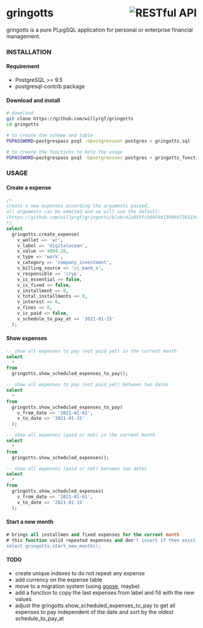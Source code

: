 # <img align="right" src="https://vignette.wikia.nocookie.net/harrypotter/images/e/e3/Potter_vault.jpg/revision/latest/scale-to-width-down/400" alt="RESTful API" title="RESTful API"> gringotts
gringotts is a pure PLpgSQL application for personal or enterprise financial management.


### INSTALLATION

#### Requirement
- PostgreSQL >= 9.5
- postgresql-contrib package

#### Download and install 
```sh
# download
git clone https://github.com/willyrgf/gringotts
cd gringotts
```
```sh
# to create the scheme and table
PGPASSWORD=postgrespass psql -Upostgresuser postgres < gringotts.sql

# to create the functions to help the usage
PGPASSWORD=postgrespass psql -Upostgresuser postgres < gringotts_functions.sql
```

### USAGE

#### Create a expense
```sql
/*
create a new expenses according the arguments passed,
all arguments can be ommited and we will use the default:
(https://github.com/willyrgf/gringotts/blob/42a855fcb0459d139894736319d12b010e57a030/gringotts_functions.sql#L271)
*/
select
  gringotts.create_expense(
    v_wallet => 'wr',
    v_label => 'digitalocean',
    v_value => 4094.28,
    v_type => 'work',
    v_category => 'company_investment',
    v_billing_source => 'cc_bank_x',
    v_responsible => 'cryp',
    v_is_essential => false,
    v_is_fixed => false,
    v_installment => 0,
    v_total_installments => 0,
    v_interest => 0,
    v_fines => 0,
    v_is_paid => false,
    v_schedule_to_pay_at => '2021-01-15'
  );
```

#### Show expenses
```sql
-- show all expenses to pay (not paid yet) in the current month
select
  *
from
  gringotts.show_scheduled_expenses_to_pay();

-- show all expenses to pay (not paid yet) between two dates
select
  *
from
  gringotts.show_scheduled_expenses_to_pay(
    v_from_date => '2021-01-01',
    v_to_date => '2021-01-15'
  );
```

```sql
-- show all expenses (paid or not) in the current month
select
  *
from
  gringotts.show_scheduled_expenses();

-- show all expenses (paid or not) between two dates
select
  *
from
  gringotts.show_scheduled_expenses(
    v_from_date => '2021-01-01',
    v_to_date => '2021-01-15'
  );
```

#### Start a new month
```sql
# brings all installmen and fixed expenses for the current month 
# this function valid repeated expenses and don't insert if then exist
select gringotts.start_new_month();
```

#### TODO
- create unique indexes to do not repeat any expense
- add currency on the expense table
- move to a migration system (using [goose](https://github.com/pressly/goose), maybe)
- add a function to copy the last expenses from label and fill with the new values
- adjust the gringotts.show_scheduled_expenses_to_pay to get all expenses to pay independent of the date and sort by the oldest schedule_to_pay_at


